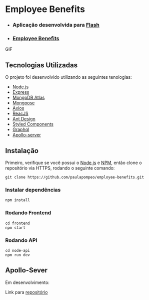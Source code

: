 # Employee Benefits

 - ### Aplicação desenvolvida para [Flash](https://flashapp.com.br/)

- ### [Employee Benefits](https://amazing-babbage-fbed88.netlify.app/)


GIF


## Tecnologias Utilizadas

O projeto foi desenvolvido utilizando as seguintes tenologias:

- [Node.js](https://nodejs.org/en/)
- [Express](https://expressjs.com/)
- [MongoDB Atlas](https://www.mongodb.com/cloud/atlas) 
- [Mongoose](https://mongoosejs.com/)
- [Axios](https://github.com/axios/axios)
- [ReacJS](https://reactjs.org/)
- [Ant Design](https://ant.design/)
- [Styled Components](https://styled-components.com/docs/api)
- [Graphql](https://graphql.org/)
- [Apollo-server](https://www.apollographql.com/docs/apollo-server/)


## Instalação

Primeiro, verifique se você possui o [Node.js](https://nodejs.org/en/) e [NPM](https://www.npmjs.com/), então clone o repositório via HTTPS, rodando o seguinte comando:

````
git clone https://github.com/paulapompeo/employee-benefits.git
````

### Instalar dependências 

````
npm install 
````

### Rodando Frontend

````
cd frontend
npm start
````

### Rodando API

````
cd node-api
npm run dev
````



## Apollo-Sever 

Em desenvolvimento: 

Link para [repositório](https://github.com/paulapompeo/flash-apolloserver)
